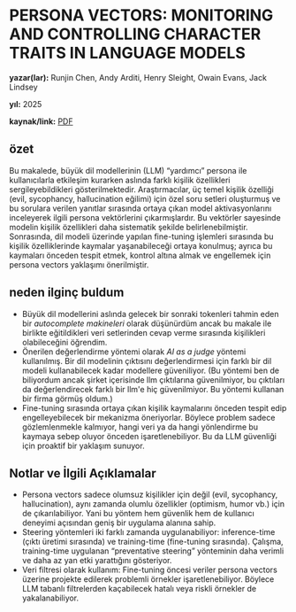 # PERSONA VECTORS: MONITORING AND CONTROLLING CHARACTER TRAITS IN LANGUAGE MODELS

**yazar(lar):** Runjin Chen, Andy Arditi, Henry Sleight, Owain Evans, Jack Lindsey

**yıl:** 2025

**kaynak/link:** [PDF](https://arxiv.org/abs/2507.21509)

## özet

Bu makalede, büyük dil modellerinin (LLM) “yardımcı” persona ile kullanıcılarla etkileşim kurarken aslında farklı kişilik özellikleri sergileyebildikleri gösterilmektedir. Araştırmacılar, üç temel kişilik özelliği (evil, sycophancy, hallucination eğilimi) için özel soru setleri oluşturmuş ve bu sorulara verilen yanıtlar sırasında ortaya çıkan model aktivasyonlarını inceleyerek ilgili persona vektörlerini çıkarmışlardır. Bu vektörler sayesinde modelin kişilik özellikleri daha sistematik şekilde belirlenebilmiştir. Sonrasında, dil modeli üzerinde yapılan fine-tuning işlemleri sırasında bu kişilik özelliklerinde kaymalar yaşanabileceği ortaya konulmuş; ayrıca bu kaymaları önceden tespit etmek, kontrol altına almak ve engellemek için persona vectors yaklaşımı önerilmiştir.

## neden ilginç buldum
- Büyük dil modellerini aslında gelecek bir sonraki tokenleri tahmin eden bir *autocomplete makineleri* olarak düşünürdüm ancak bu makale ile birlikte eğitildikleri veri setlerinden cevap verme sırasında kişilikleri olabileceğini öğrendim.
- Önerilen değerlendirme yöntemi olarak *AI as a judge* yöntemi kullanılmış. Bir dil modelinin çıktısını değerlendirmesi için farklı bir dil modeli kullanabilecek kadar modellere güveniliyor. (Bu yöntemi ben de biliyordum ancak şirket içerisinde llm çıktılarına güvenilmiyor, bu çıktıları da değerlendirecek farklı bir llm'e hiç güvenilmiyor. Bu yöntemi kullanan bir firma görmüş oldum.)
- Fine-tuning sırasında ortaya çıkan kişilik kaymalarını önceden tespit edip engelleyebilecek bir mekanizma öneriyorlar. Böylece problem sadece gözlemlenmekle kalmıyor, hangi veri ya da hangi yönlendirme bu kaymaya sebep oluyor önceden işaretlenebiliyor. Bu da LLM güvenliği için proaktif bir yaklaşım sunuyor.


## Notlar ve İlgili Açıklamalar  
- Persona vectors sadece olumsuz kişilikler için değil (evil, sycophancy, hallucination), aynı zamanda olumlu özellikler (optimism, humor vb.) için de çıkarılabiliyor. Yani bu yöntem hem güvenlik hem de kullanıcı deneyimi açısından geniş bir uygulama alanına sahip.  
- Steering yöntemleri iki farklı zamanda uygulanabiliyor: inference-time (çıktı üretimi sırasında) ve training-time (fine-tuning sırasında). Çalışma, training-time uygulanan “preventative steering” yönteminin daha verimli ve daha az yan etki yarattığını gösteriyor.  
- Veri filtresi olarak kullanım: Fine-tuning öncesi veriler persona vectors üzerine projekte edilerek problemli örnekler işaretlenebiliyor. Böylece LLM tabanlı filtrelerden kaçabilecek hatalı veya riskli örnekler de yakalanabiliyor.  

